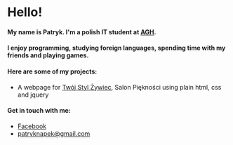 # Hello!

#### My name is Patryk. I'm a polish IT student at [AGH](https://www.agh.edu.pl).
#### I enjoy programming, studying foreign languages, spending time with my friends and playing games.

#### Here are some of my projects:
* A webpage for [Twój Styl Żywiec](https://twojstylzywiec.pl), Salon Piękności using plain html, css and jquery


#### Get in touch with me:
* [Facebook](https://www.facebook.com/patryk.knapek.1)
* <patryknapek@gmail.com>



